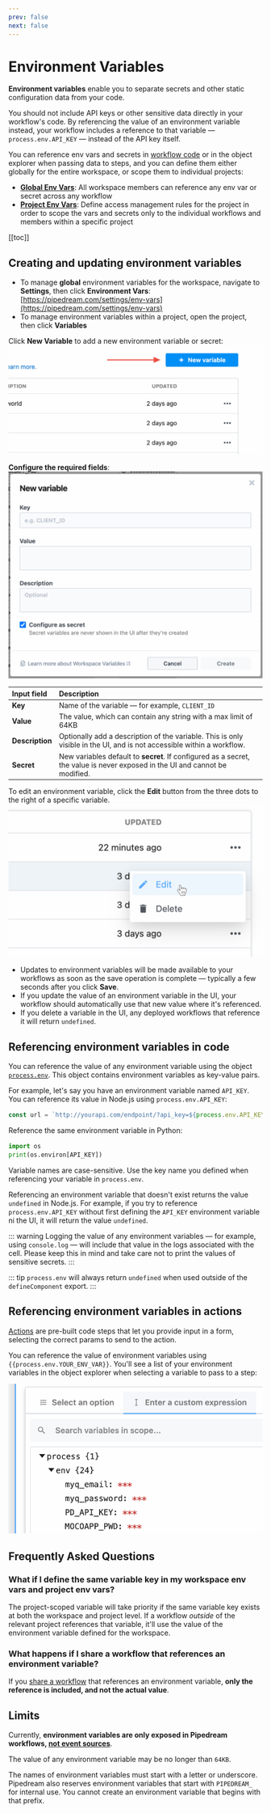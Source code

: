 ```yaml
---
prev: false
next: false
---
```


# Environment Variables

**Environment variables** enable you to separate secrets and other static configuration data from your code.

You should not include API keys or other sensitive data directly in your workflow's code. By referencing the value of an environment variable instead, your workflow includes a reference to that variable — `process.env.API_KEY` — instead of the API key itself.

You can reference env vars and secrets in [workflow code](/code/) or in the object explorer when passing data to steps, and you can define them either globally for the entire workspace, or scope them to individual projects:

- **[Global Env Vars](https://pipedream.com/settings/env-vars)**: All workspace members can reference any env var or secret across any workflow
- **[Project Env Vars](/projects/#vars)**: Define access management rules for the project in order to scope the vars and secrets only to the individual workflows and members within a specific project

[[toc]]

## Creating and updating environment variables

- To manage **global** environment variables for the workspace, navigate to **Settings**, then click **Environment Vars**: [https://pipedream.com/settings/env-vars](https://pipedream.com/settings/env-vars)
- To manage environment variables within a project, open the project, then click **Variables**
<!-- ![Project Variables](./images//project-vars.png) -->

Click **New Variable** to add a new environment variable or secret:
![Add new var](./images/add-new-var-v2.png)

**Configure the required fields**:
![Add new var modal](./images//add-var-modal-v2.png)

| Input field | Description |
| :-- | :-- |
| **Key** | Name of the variable — for example, `CLIENT_ID` |
| **Value** | The value, which can contain any string with a max limit of 64KB |
| **Description** | Optionally add a description of the variable. This is only visible in the UI, and is not accessible within a workflow. |
| **Secret** | New variables default to **secret**. If configured as a secret, the value is never exposed in the UI and cannot be modified. |

To edit an environment variable, click the **Edit** button from the three dots to the right of a specific variable.
![Edit an env var](./images/edit-env-var.png)

- Updates to environment variables will be made available to your workflows as soon as the save operation is complete — typically a few seconds after you click **Save**.
- If you update the value of an environment variable in the UI, your workflow should automatically use that new value where it's referenced.
- If you delete a variable in the UI, any deployed workflows that reference it will return `undefined`.

## Referencing environment variables in code

You can reference the value of any environment variable using the object [`process.env`](https://nodejs.org/dist/latest-v10.x/docs/api/process.html#process_process_env). This object contains environment variables as key-value pairs.

For example, let's say you have an environment variable named `API_KEY`. You can reference its value in Node.js using `process.env.API_KEY`:

```javascript
const url = `http://yourapi.com/endpoint/?api_key=${process.env.API_KEY}`;
```

Reference the same environment variable in Python:

```python
import os
print(os.environ[API_KEY])
```

Variable names are case-sensitive. Use the key name you defined when referencing your variable in `process.env`.

Referencing an environment variable that doesn't exist returns the value `undefined` in Node.js. For example, if you try to reference `process.env.API_KEY` without first defining the `API_KEY` environment variable ni the UI, it will return the value `undefined`.

::: warning
Logging the value of any environment variables — for example, using `console.log` — will include that value in the logs associated with the cell. Please keep this in mind and take care not to print the values of sensitive secrets.
:::

::: tip
`process.env` will always return `undefined` when used outside of the `defineComponent` export.
:::

## Referencing environment variables in actions

[Actions](/components#actions) are pre-built code steps that let you provide input in a form, selecting the correct params to send to the action.

You can reference the value of environment variables using <code v-pre>{{process.env.YOUR_ENV_VAR}}</code>. You'll see a list of your environment variables in the object explorer when selecting a variable to pass to a step:

![Env Vars in object explorer](./images/env-vars-object-explorer-v2.png)

## Frequently Asked Questions

### What if I define the same variable key in my workspace env vars and project env vars?

The project-scoped variable will take priority if the same variable key exists at both the workspace and project level. If a workflow _outside_ of the relevant project references that variable, it'll use the value of the environment variable defined for the workspace.

### What happens if I share a workflow that references an environment variable?
If you [share a workflow](/workflows/sharing/) that references an environment variable, **only the reference is included, and not the actual value**.

## Limits

Currently, **environment variables are only exposed in Pipedream workflows, [not event sources](https://github.com/PipedreamHQ/pipedream/issues/583)**.

The value of any environment variable may be no longer than `64KB`.

The names of environment variables must start with a letter or underscore. Pipedream also reserves environment variables that start with `PIPEDREAM_` for internal use. You cannot create an environment variable that begins with that prefix.

<Footer />
